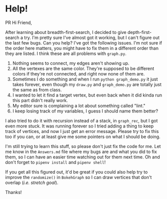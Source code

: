 # Help!

PR
Hi Friend,

After learning about breadth-first-search, I decided to give depth-first-search
a try. I'm pretty sure I've almost got it working, but I can't figure out the
last few bugs. Can you help? I've got the following issues. I'm not sure if
the order here matters, you might have to fix them in a different order than
they are listed. I think these are all problems with `graph.py`.

1. Nothing seems to connect, my edges aren't showing up.
2. All the vertexes are the same color. They're supposed to be different colors
   if they're not connected, and right now none of them are.
3. Sometimes I do something and when I run `python graph_demo.py` it just takes
   forever, even though my `draw.py` and `graph_demo.py` are totally just the same
   as from class.
4. I wanted to let it find a target vertex, but even back when it did kinda run
   this part didn't really work.
5. My editor sure is complaining a lot about something called "lint."
6. I keep losing track of my variables, I guess I should name them better?

I also tried to do it with recursion instead of a stack, in `graph_rec`, but I
got even more stuck. It was running forever so I tried adding a thing to keep
track of vertices, and now I just get an error message. Please try to fix this
too if you can, or at least give me some pointers on what I should be doing.

I'm still trying to learn this stuff, so please don't just fix the code for me.
Let me know in the `Answers.md` file where my bugs are and what you did to fix
them, so I can have an easier time watching out for them next time. Oh and don't
forget to `pipenv install` and `pipenv shell`!

If you get all this figured out, it'd be great if you could also help try to
improve the `randomize()` in `BokehGraph` so I can draw vertices that don't
overlap (_i.e. stretch goal_).

Thanks!
